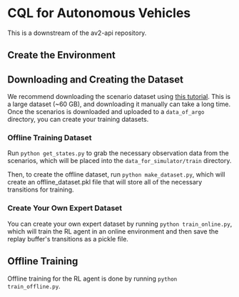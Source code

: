 # CQL for Autonomous Vehicles

This is a downstream of the av2-api repository.

## Create the Environment



## Downloading and Creating the Dataset

We recommend downloading the scenario dataset using [this tutorial](https://argoverse.github.io/user-guide/getting_started.html#downloading-the-data). This is a large dataset (~60 GB), and downloading it manually can take a long time. Once the scenarios is downloaded and uploaded to a `data_of_argo` directory,
you can create your training datasets.

### Offline Training Dataset

Run `python get_states.py` to grab the necessary observation data from the scenarios, which will be placed into the `data_for_simulator/train` directory.

Then, to create the offline dataset, run `python make_dataset.py`, which will create an offline_dataset.pkl file that will store all of the necessary transitions for training.

### Create Your Own Expert Dataset

You can create your own expert dataset by running `python train_online.py`, which will train the
RL agent in an online environment and then save the replay buffer's transitions as a pickle file.

## Offline Training

Offline training for the RL agent is done by running `python train_offline.py`.